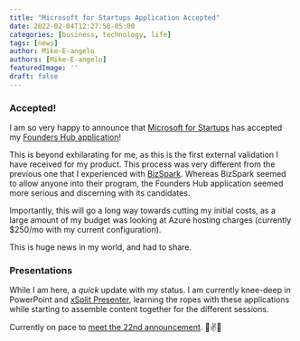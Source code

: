 ```yaml
---
title: "Microsoft for Startups Application Accepted"
date: 2022-02-04T12:27:58-05:00
categories: [business, technology, life]
tags: [news]
author: Mike-E-angelo
authors: [Mike-E-angelo]
featuredImage: ''
draft: false
---
```


### Accepted!

I am so very happy to announce that [Microsoft for Startups](https://startups.microsoft.com/) has accepted my [Founders Hub application](https://foundershub.startups.microsoft.com/)!

This is beyond exhilarating for me, as this is the first external validation I have received for my product.  This process was very different from the previous one that I experienced with [BizSpark](https://en.wikipedia.org/wiki/Microsoft_for_Startups).  Whereas BizSpark seemed to allow anyone into their program, the Founders Hub application seemed more serious and discerning with its candidates.

Importantly, this will go a long way towards cutting my initial costs, as a large amount of my budget was looking at Azure hosting charges (currently $250/mo with my current configuration).

This is huge news in my world, and had to share.

### Presentations

While I am here, a *quick* update with my status.  I am currently knee-deep in PowerPoint and [xSplit Presenter](https://www.xsplit.com/presenter), learning the ropes with these applications while starting to assemble content together for the different sessions.  

Currently on pace to [meet the 22nd announcement](https://blog.starbeam.one/2022/01/february-2022-status-update/#schedule). 🤞✌✨
